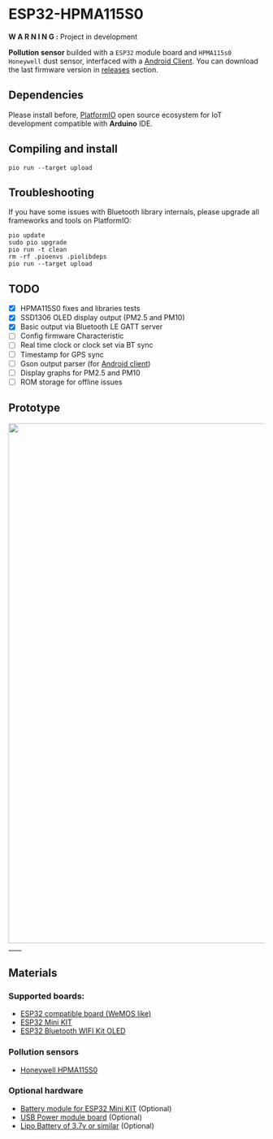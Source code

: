 # ESP32-HPMA115S0

**W A R N I N G :** Project in development

**Pollution sensor** builded with a `ESP32` module board and `HPMA115s0 Honeywell` dust sensor, interfaced with a [Android Client](https://github.com/kike-canaries/android-hpma115s0). You can download the last firmware version in [releases](https://github.com/kike-canaries/esp32-hpma115s0/releases) section.

## Dependencies

Please install before, [PlatformIO](http://platformio.org/) open source ecosystem for IoT development compatible with **Arduino** IDE.

## Compiling and install

`pio run --target upload`

## Troubleshooting

If you have some issues with Bluetooth library internals, please upgrade all frameworks and tools on PlatformIO:

```
pio update
sudo pio upgrade
pio run -t clean
rm -rf .pioenvs .piolibdeps
pio run --target upload
```

## TODO
- [X] HPMA115S0 fixes and libraries tests
- [X] SSD1306 OLED display output (PM2.5 and PM10)
- [X] Basic output via Bluetooth LE GATT server
- [ ] Config firmware Characteristic
- [ ] Real time clock or clock set via BT sync
- [ ] Timestamp for GPS sync
- [ ] Gson output parser (for [Android client](https://github.com/kike-canaries/android-hpma115s0))
- [ ] Display graphs for PM2.5 and PM10
- [ ] ROM storage for offline issues

## Prototype

<a href="https://github.com/kike-canaries/esp32-hpma115s0/blob/master/images/prototype.jpg"><img src="https://github.com/kike-canaries/esp32-hpma115s0/blob/master/images/prototype.jpg" align="left" width="1024" ></a>

<div>
____

</div>

## Materials

### Supported boards:

* [ESP32 compatible board (WeMOS like)](http://bit.ly/2lMbWH6)
* [ESP32 Mini KIT](http://bit.ly/2NLwtHK)
* [ESP32 Bluetooth WIFI Kit OLED](http://bit.ly/2neQI5f)

### Pollution sensors

* [Honeywell HPMA115S0](http://bit.ly/2pZPxYh)

### Optional hardware

* [Battery module for ESP32 Mini KIT](http://bit.ly/2JSADuR) (Optional)
* [USB Power module board](http://bit.ly/2lHSKdr) (Optional)
* [Lipo Battery of 3.7v or similar](http://bit.ly/2KA3fdB) (Optional)
